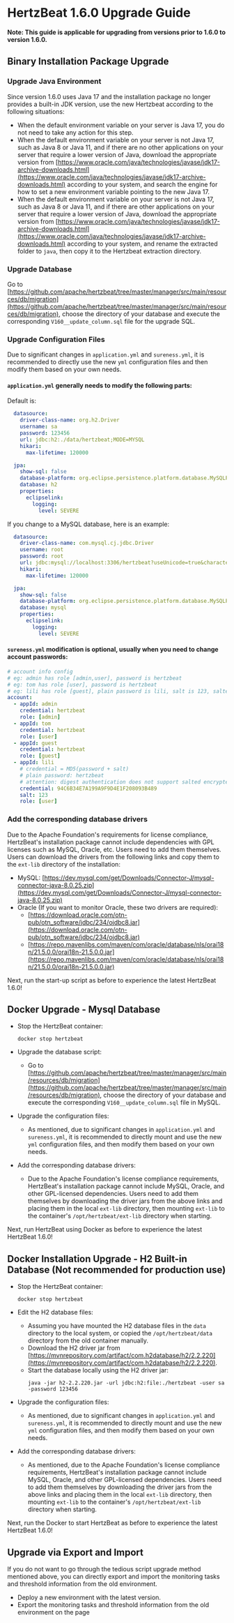 # HertzBeat 1.6.0 Upgrade Guide

**Note: This guide is applicable for upgrading from versions prior to 1.6.0 to version 1.6.0.**

## Binary Installation Package Upgrade

### Upgrade Java Environment

Since version 1.6.0 uses Java 17 and the installation package no longer provides a built-in JDK version, use the new Hertzbeat according to the following situations:

- When the default environment variable on your server is Java 17, you do not need to take any action for this step.
- When the default environment variable on your server is not Java 17, such as Java 8 or Java 11, and if there are no other applications on your server that require a lower version of Java, download the appropriate version from [https://www.oracle.com/java/technologies/javase/jdk17-archive-downloads.html](https://www.oracle.com/java/technologies/javase/jdk17-archive-downloads.html) according to your system, and search the engine for how to set a new environment variable pointing to the new Java 17.
- When the default environment variable on your server is not Java 17, such as Java 8 or Java 11, and if there are other applications on your server that require a lower version of Java, download the appropriate version from [https://www.oracle.com/java/technologies/javase/jdk17-archive-downloads.html](https://www.oracle.com/java/technologies/javase/jdk17-archive-downloads.html) according to your system, and rename the extracted folder to `java`, then copy it to the Hertzbeat extraction directory.

### Upgrade Database

Go to [https://github.com/apache/hertzbeat/tree/master/manager/src/main/resources/db/migration](https://github.com/apache/hertzbeat/tree/master/manager/src/main/resources/db/migration), choose the directory of your database and execute the corresponding `V160__update_column.sql` file for the upgrade SQL.

### Upgrade Configuration Files

Due to significant changes in `application.yml` and `sureness.yml`, it is recommended to directly use the new `yml` configuration files and then modify them based on your own needs.

#### `application.yml` generally needs to modify the following parts:

Default is:
```yaml
  datasource:
    driver-class-name: org.h2.Driver
    username: sa
    password: 123456
    url: jdbc:h2:./data/hertzbeat;MODE=MYSQL
    hikari:
      max-lifetime: 120000

  jpa:
    show-sql: false
    database-platform: org.eclipse.persistence.platform.database.MySQLPlatform
    database: h2
    properties:
      eclipselink:
        logging:
          level: SEVERE
```
If you change to a MySQL database, here is an example:
```yaml
  datasource:
    driver-class-name: com.mysql.cj.jdbc.Driver
    username: root
    password: root
    url: jdbc:mysql://localhost:3306/hertzbeat?useUnicode=true&characterEncoding=utf-8&useSSL=false&serverTimezone=Asia/Shanghai
    hikari:
      max-lifetime: 120000

  jpa:
    show-sql: false
    database-platform: org.eclipse.persistence.platform.database.MySQLPlatform
    database: mysql
    properties:
      eclipselink:
        logging:
          level: SEVERE
```

#### `sureness.yml` modification is optional, usually when you need to change account passwords:

```yaml
# account info config
# eg: admin has role [admin,user], password is hertzbeat
# eg: tom has role [user], password is hertzbeat
# eg: lili has role [guest], plain password is lili, salt is 123, salted password is 1A676730B0C7F54654B0E09184448289
account:
  - appId: admin
    credential: hertzbeat
    role: [admin]
  - appId: tom
    credential: hertzbeat
    role: [user]
  - appId: guest
    credential: hertzbeat
    role: [guest]
  - appId: lili
    # credential = MD5(password + salt)
    # plain password: hertzbeat
    # attention: digest authentication does not support salted encrypted password accounts
    credential: 94C6B34E7A199A9F9D4E1F208093B489
    salt: 123
    role: [user]
```

### Add the corresponding database drivers

Due to the Apache Foundation's requirements for license compliance, HertzBeat's installation package cannot include dependencies with GPL licenses such as MySQL, Oracle, etc. Users need to add them themselves. Users can download the drivers from the following links and copy them to the `ext-lib` directory of the installation:

- MySQL: [https://dev.mysql.com/get/Downloads/Connector-J/mysql-connector-java-8.0.25.zip](https://dev.mysql.com/get/Downloads/Connector-J/mysql-connector-java-8.0.25.zip)
- Oracle (If you want to monitor Oracle, these two drivers are required):
    - [https://download.oracle.com/otn-pub/otn_software/jdbc/234/ojdbc8.jar](https://download.oracle.com/otn-pub/otn_software/jdbc/234/ojdbc8.jar)
    - [https://repo.mavenlibs.com/maven/com/oracle/database/nls/orai18n/21.5.0.0/orai18n-21.5.0.0.jar](https://repo.mavenlibs.com/maven/com/oracle/database/nls/orai18n/21.5.0.0/orai18n-21.5.0.0.jar)

Next, run the start-up script as before to experience the latest HertzBeat 1.6.0!

## Docker Upgrade - Mysql Database

- Stop the HertzBeat container:
  ```
  docker stop hertzbeat
  ```

- Upgrade the database script:
    - Go to [https://github.com/apache/hertzbeat/tree/master/manager/src/main/resources/db/migration](https://github.com/apache/hertzbeat/tree/master/manager/src/main/resources/db/migration), choose the directory of your database and execute the corresponding `V160__update_column.sql` file in MySQL.

- Upgrade the configuration files:
    - As mentioned, due to significant changes in `application.yml` and `sureness.yml`, it is recommended to directly mount and use the new `yml` configuration files, and then modify them based on your own needs.

- Add the corresponding database drivers:
    - Due to the Apache Foundation's license compliance requirements, HertzBeat's installation package cannot include MySQL, Oracle, and other GPL-licensed dependencies. Users need to add them themselves by downloading the driver jars from the above links and placing them in the local `ext-lib` directory, then mounting `ext-lib` to the container's `/opt/hertzbeat/ext-lib` directory when starting.

Next, run HertzBeat using Docker as before to experience the latest HertzBeat 1.6.0!

## Docker Installation Upgrade - H2 Built-in Database (Not recommended for production use)

- Stop the HertzBeat container:
  ```
  docker stop hertzbeat
  ```

- Edit the H2 database files:
    - Assuming you have mounted the H2 database files in the `data` directory to the local system, or copied the `/opt/hertzbeat/data` directory from the old container manually.
    - Download the H2 driver jar from [https://mvnrepository.com/artifact/com.h2database/h2/2.2.220](https://mvnrepository.com/artifact/com.h2database/h2/2.2.220).
    - Start the database locally using the H2 driver jar:
      ```
      java -jar h2-2.2.220.jar -url jdbc:h2:file:./hertzbeat -user sa -password 123456
      ```

- Upgrade the configuration files:
    - As mentioned, due to significant changes in `application.yml` and `sureness.yml`, it is recommended to directly mount and use the new `yml` configuration files, and then modify them based on your own needs.

- Add the corresponding database drivers:
    - As mentioned, due to the Apache Foundation's license compliance requirements, HertzBeat's installation package cannot include MySQL, Oracle, and other GPL-licensed dependencies. Users need to add them themselves by downloading the driver jars from the above links and placing them in the local `ext-lib` directory, then mounting `ext-lib` to the container's `/opt/hertzbeat/ext-lib` directory when starting.

Next, run the Docker to start HertzBeat as before to experience the latest HertzBeat 1.6.0!

## Upgrade via Export and Import

If you do not want to go through the tedious script upgrade method mentioned above, you can directly export and import the monitoring tasks and threshold information from the old environment.

- Deploy a new environment with the latest version.
- Export the monitoring tasks and threshold information from the old environment on the page